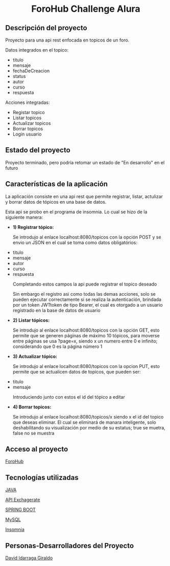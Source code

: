 
<div align = "center">

<h1> ForoHub Challenge Alura </h1>

</div>




## Descripción del proyecto

<p> Proyecto para una api rest enfocada en topicos de un foro. </p>

<p> Datos integrados en el topico: </p>

<ul>

  <li> titulo </li>
  <li> mensaje </li>
  <li> fechaDeCreacion </li>
  <li> status </li>
  <li> autor </li>
  <li> curso </li>
  <li> respuesta </li>

</ul>

<p> Acciones integradas: </p>

<ul>

  <li> Registar topico </li>
  <li> Listar topicos </li>
  <li> Actualizar topicos </li>
  <li> Borrar topicos </li>
  <li> Login usuario </li>

</ul>


## Estado del proyecto

<p> Proyecto terminado, pero podría retomar un estado de "En desarrollo" en el futuro </p>

## Características de la aplicación

 <p> La aplicación consiste en una api rest que permite registrar, listar, actulizar y borrar datos de tópicos en una base de datos. </p>

 <p> Esta api se probo en el programa de insomnia. Lo cual se hizo de la siguiente manera:</p>
 <ul> 

<li> <strong> 1) Registrar tópico: </strong> </li>
<p> Se introdujo al enlace localhost:8080/topicos con la opción POST y se envio un JSON en el cual se toma como datos obligatórios:</p>
<li> titulo </li>
<li> mensaje </li>
<li> autor </li>
<li> curso </li>
<li> respuesta </li>
<p> Completando estos campos la api puede registrar el topico deseado </p>
<p> Sin embargo el registro asi como todas las demas acciones, solo se pueden ejecutar correctamente si se realiza la autenticación, brindada por un token JWTtoken de tipo Bearer, el cual es otorgado a un usuario registrado en la base de datos de usuario</p>
<li> <strong> 2) Listar tópicos: </strong> </li>
<p> Se introdujo al enlace localhost:8080/topicos con la opción GET, esto permite que se generen páginas de máximo 10 tópicos, para moverse entre páginas se usa ?page=x, siendo x un numero entre 0 e infinito; considerando que 0 es la página número 1</p>
<li> <strong> 3) Actualizar tópico: </strong> </li>
<p> Se introdujo al enlace localhost:8080/topicos con la opcion PUT, esto permite que se actualicen datos de topicos, que pueden ser: </p>
<li> titulo </li>
<li> mensaje </li>
<p> Introduciendo junto con estos el id del tópico a editar </p>
<li> <strong>4) Borrar topicos: </strong> </li>
<p> Se introdujo al enlace localhost:8080/topicos/x siendo x el id del topico que deseas eliminar. El cual se eliminará de manara inteligente, solo deshabilitando su visualización por medio de su estatus; true se muetra, false no se muestra</p>

 </ul>

## Acceso al proyecto

<p> <a href="https://github.com/DavidIG99/ChallengeForoHub" > ForoHub </a> </p>

## Tecnologías utilizadas

<p> <a href= "https://docs.oracle.com/en/java/javase/17/docs/api/index.html"> JAVA </a> </p>

<p> <a href= "https://www.exchangerate-api.com"> API Exchagerate </a> </p>

<p> <a href="https://start.spring.io/"> SPRING BOOT </a> </p>

<p> <a href="https://www.mysql.com"> MySQL </a> </p>

<p> <a href="https://insomnia.rest"> Insomnia </a> </p>

## Personas-Desarrolladores del Proyecto

<p> <a href="https://github.com/DavidIG99" > David Idarraga Giraldo </a></p>












